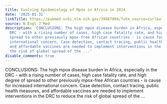 ```yaml
---
title: Evolving Epidemiology of Mpox in Africa in 2024
date: '2025-01-31'
linkTitle: https://pubmed.ncbi.nlm.nih.gov/39887004/?utm_source=curl&utm_medium=rss&utm_campaign=pubmed-2&utm_content=1LIK-026Y9bjRE4xDQ231BSa89BnY4O2Rfi-9WXQd8C31C6cqE&fc=20211015124055&ff=20250131170635&v=2.18.0.post9+e462414
source: N Engl J Med
description: 'CONCLUSIONS: The high mpox disease burden in Africa, especially in the
  DRC - with a rising number of cases, high case fatality rate, and high degree of
  spread to other previously mpox-free African countries - is cause for increased
  international concern. Case detection, contact tracing, public health measures,
  and affordable vaccines are needed to implement interventions in the DRC to reduce
  the risk of global spread of the ...'
disable_comments: true
---
```

CONCLUSIONS: The high mpox disease burden in Africa, especially in the DRC - with a rising number of cases, high case fatality rate, and high degree of spread to other previously mpox-free African countries - is cause for increased international concern. Case detection, contact tracing, public health measures, and affordable vaccines are needed to implement interventions in the DRC to reduce the risk of global spread of the ...